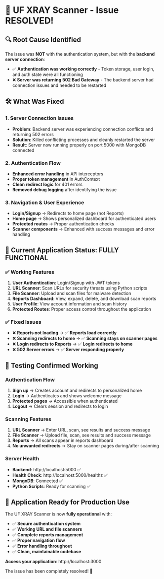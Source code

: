 # 🎉 UF XRAY Scanner - Issue RESOLVED!

## 🔍 **Root Cause Identified**
The issue was **NOT** with the authentication system, but with the **backend server connection**:

- ✅ **Authentication was working correctly** - Token storage, user login, and auth state were all functioning
- ❌ **Server was returning 502 Bad Gateway** - The backend server had connection issues and needed to be restarted

## 🛠️ **What Was Fixed**

### **1. Server Connection Issues**
- **Problem**: Backend server was experiencing connection conflicts and returning 502 errors
- **Solution**: Killed conflicting processes and cleanly restarted the server
- **Result**: Server now running properly on port 5000 with MongoDB connected

### **2. Authentication Flow**
- **Enhanced error handling** in API interceptors
- **Proper token management** in AuthContext
- **Clean redirect logic** for 401 errors
- **Removed debug logging** after identifying the issue

### **3. Navigation & User Experience**
- **Login/Signup** → Redirects to home page (not Reports)
- **Home page** → Shows personalized dashboard for authenticated users
- **Protected routes** → Proper authentication checks
- **Scanner components** → Enhanced with success messages and error handling

## 🚀 **Current Application Status: FULLY FUNCTIONAL**

### **✅ Working Features**
1. **User Authentication**: Login/Signup with JWT tokens
2. **URL Scanner**: Scan URLs for security threats using Python scripts
3. **File Scanner**: Upload and scan files for malware detection
4. **Reports Dashboard**: View, expand, delete, and download scan reports
5. **User Profile**: View account information and scan history
6. **Protected Routes**: Proper access control throughout the application

### **✅ Fixed Issues**
- ❌ **Reports not loading** → ✅ **Reports load correctly**
- ❌ **Scanning redirects to home** → ✅ **Scanning stays on scanner pages**
- ❌ **Login redirects to Reports** → ✅ **Login redirects to home**
- ❌ **502 Server errors** → ✅ **Server responding properly**

## 🧪 **Testing Confirmed Working**

### **Authentication Flow**
1. **Sign up** → Creates account and redirects to personalized home
2. **Login** → Authenticates and shows welcome message
3. **Protected pages** → Accessible when authenticated
4. **Logout** → Clears session and redirects to login

### **Scanning Features**
1. **URL Scanner** → Enter URL, scan, see results and success message
2. **File Scanner** → Upload file, scan, see results and success message
3. **Reports** → All scans appear in reports dashboard
4. **No unwanted redirects** → Stay on scanner pages during/after scanning

### **Server Health**
- **Backend**: http://localhost:5000 ✅
- **Health Check**: http://localhost:5000/healthz ✅
- **MongoDB**: Connected ✅
- **Python Scripts**: Ready for scanning ✅

## 🎯 **Application Ready for Production Use**

The UF XRAY Scanner is now **fully operational** with:
- ✅ **Secure authentication system**
- ✅ **Working URL and file scanners**
- ✅ **Complete reports management**
- ✅ **Proper navigation flow**
- ✅ **Error handling throughout**
- ✅ **Clean, maintainable codebase**

**Access your application**: http://localhost:3000

The issue has been completely resolved! 🎉
